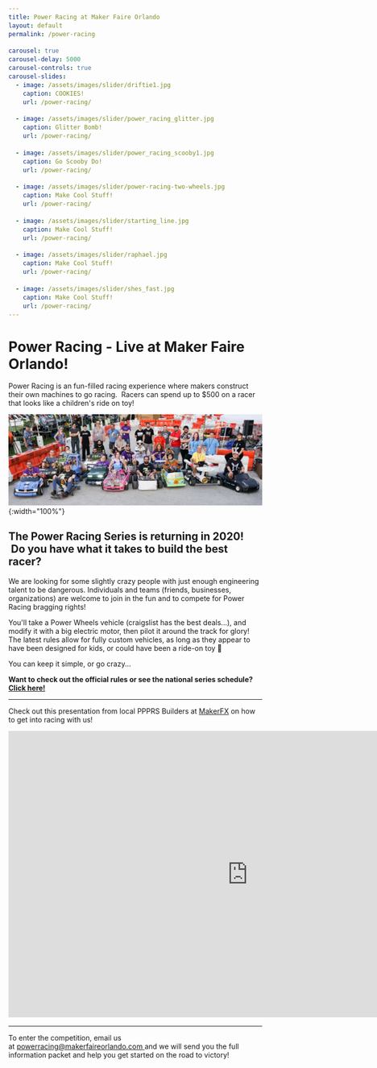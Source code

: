 ```yaml
---
title: Power Racing at Maker Faire Orlando
layout: default
permalink: /power-racing

carousel: true
carousel-delay: 5000
carousel-controls: true
carousel-slides:
  - image: /assets/images/slider/driftie1.jpg  
    caption: COOKIES!
    url: /power-racing/

  - image: /assets/images/slider/power_racing_glitter.jpg  
    caption: Glitter Bomb!
    url: /power-racing/

  - image: /assets/images/slider/power_racing_scooby1.jpg  
    caption: Go Scooby Do!
    url: /power-racing/

  - image: /assets/images/slider/power-racing-two-wheels.jpg
    caption: Make Cool Stuff!
    url: /power-racing/

  - image: /assets/images/slider/starting_line.jpg
    caption: Make Cool Stuff!
    url: /power-racing/

  - image: /assets/images/slider/raphael.jpg
    caption: Make Cool Stuff!
    url: /power-racing/

  - image: /assets/images/slider/shes_fast.jpg
    caption: Make Cool Stuff!
    url: /power-racing/
---
```


# Power Racing - Live at Maker Faire Orlando!


Power Racing is an fun-filled racing experience where makers construct their own machines to go racing.  Racers can spend up to $500 on a racer that looks like a children's ride on toy!

![Power Racing Teams group shot 2018](/assets/images/power-racing-group-shot-2018.jpg){:width="100%"}

## The Power Racing Series is returning in 2020!  Do you have what it takes to build the best racer?

We are looking for some slightly crazy people with just enough engineering talent to be dangerous. Individuals and teams (friends, businesses, organizations) are welcome to join in the fun and to compete for Power Racing bragging rights!

You'll take a Power Wheels vehicle (craigslist has the best deals...), and modify it with a big electric motor, then pilot it around the track for glory! The latest rules allow for fully custom vehicles, as long as they appear to have been designed for kids, or could have been a ride-on toy 🙂

You can keep it simple, or go crazy...

**Want to check out the official rules or see the national series schedule? [Click here!](http://www.powerracingseries.org/)**

---

Check out this presentation from local PPPRS Builders at [MakerFX](http://www.makerfx.org) on how to get into racing with us!

<iframe src="https://docs.google.com/presentation/d/e/2PACX-1vTWZ8h53DGRwdfLLGHiLBUGU1DnaZcRplbrXUG-0CoD6P2i_gsu_tLSOtzISR-AI2dJtQcZkIc-Hzla/embed?start=true&loop=true&delayms=3000" frameborder="0" width="950" height="569" allowfullscreen="true" mozallowfullscreen="true" webkitallowfullscreen="true"></iframe>

---

To enter the competition, email us at [powerracing@makerfaireorlando.com ](mailto:powerracing@makerfaireorlando.com)and we will send you the full information packet and help you get started on the road to victory! 
